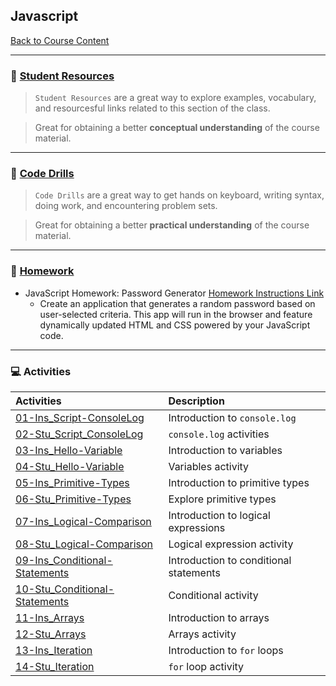 ## Javascript
[Back to Course Content](../../README.md)

-----
### :book: **[Student Resources](student-resources/README.md)**

> `Student Resources` are a great way to explore examples, vocabulary, and resourcesful links related to this section of the class.

> Great for obtaining a better **conceptual understanding** of the course material. 


-----
### :dart: **[Code Drills](code-drills/README.md#dart-code-drills)**

> `Code Drills` are a great way to get hands on keyboard, writing syntax, doing work, and encountering problem sets. 

> Great for obtaining a better **practical understanding** of the course material. 


-----
### :pencil: **[Homework](homework/README.md#unit-03-javascript-homework-password-generator)**

- JavaScript Homework: Password Generator
[Homework Instructions Link](homework/README.md#unit-03-javascript-homework-password-generator)
    * Create an application that generates a random password based on user-selected criteria. This app will run in the browser and feature dynamically updated HTML and CSS powered by your JavaScript code.


-----
### :computer: Activities

|  Activities |  Description |
|:--	|:--
|[01-Ins_Script-ConsoleLog](activities/01-Ins_Script-ConsoleLog)| Introduction to `console.log` |
|[02-Stu_Script_ConsoleLog](activities/02-Stu_Script_ConsoleLog)| `console.log` activities|
|[03-Ins_Hello-Variable](activities/03-Ins_Hello-Variable)| Introduction to variables|
|[04-Stu_Hello-Variable](activities/04-Stu_Hello-Variable)| Variables activity|
|[05-Ins_Primitive-Types](activities/05-Ins_Primitive-Types)| Introduction to primitive types|
|[06-Stu_Primitive-Types](activities/06-Stu_Primitive-Types)| Explore primitive types|
|[07-Ins_Logical-Comparison](activities/07-Ins_Logical-Comparison-Operators)| Introduction to logical expressions|
|[08-Stu_Logical-Comparison](activities/08-Stu_Logical-Comparison-Operators)| Logical expression activity|
|[09-Ins_Conditional-Statements](activities/09-Ins_Conditional-Statements)| Introduction to conditional statements|
|[10-Stu_Conditional-Statements](activities/10-Stu_Conditional-Statements)| Conditional activity|
|[11-Ins_Arrays](activities/11-Ins_Arrays)| Introduction to arrays |
|[12-Stu_Arrays](activities/12-Stu_Arrays)| Arrays activity|
|[13-Ins_Iteration](activities/13-Ins_Iteration)| Introduction to `for` loops |
|[14-Stu_Iteration](activities/14-Stu_Iteration) | `for` loop activity |